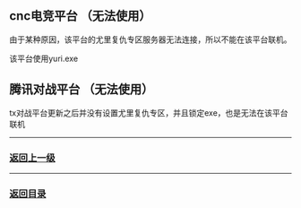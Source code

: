 ## cnc电竞平台 （无法使用）

由于某种原因，该平台的尤里复仇专区服务器无法连接，所以不能在该平台联机。

该平台使用yuri.exe 

## 腾讯对战平台 （无法使用）

tx对战平台更新之后并没有设置尤里复仇专区，并且锁定exe，也是无法在该平台联机




***

### [返回上一级](./使用第三方对战平台)
--------------------------------------------------------------------------------------------------------------------------
### [返回目录](./常见问题指南)